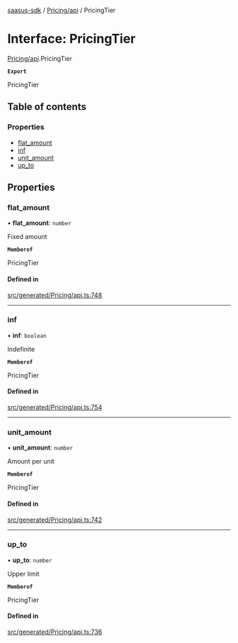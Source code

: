 [saasus-sdk](../README.md) / [Pricing/api](../modules/Pricing_api.md) / PricingTier

# Interface: PricingTier

[Pricing/api](../modules/Pricing_api.md).PricingTier

**`Export`**

PricingTier

## Table of contents

### Properties

- [flat\_amount](Pricing_api.PricingTier.md#flat_amount)
- [inf](Pricing_api.PricingTier.md#inf)
- [unit\_amount](Pricing_api.PricingTier.md#unit_amount)
- [up\_to](Pricing_api.PricingTier.md#up_to)

## Properties

### flat\_amount

• **flat\_amount**: `number`

Fixed amount

**`Memberof`**

PricingTier

#### Defined in

[src/generated/Pricing/api.ts:748](https://github.com/saasus-platform/saasus-sdk-javascript/blob/997c544/src/generated/Pricing/api.ts#L748)

___

### inf

• **inf**: `boolean`

Indefinite

**`Memberof`**

PricingTier

#### Defined in

[src/generated/Pricing/api.ts:754](https://github.com/saasus-platform/saasus-sdk-javascript/blob/997c544/src/generated/Pricing/api.ts#L754)

___

### unit\_amount

• **unit\_amount**: `number`

Amount per unit

**`Memberof`**

PricingTier

#### Defined in

[src/generated/Pricing/api.ts:742](https://github.com/saasus-platform/saasus-sdk-javascript/blob/997c544/src/generated/Pricing/api.ts#L742)

___

### up\_to

• **up\_to**: `number`

Upper limit

**`Memberof`**

PricingTier

#### Defined in

[src/generated/Pricing/api.ts:736](https://github.com/saasus-platform/saasus-sdk-javascript/blob/997c544/src/generated/Pricing/api.ts#L736)
